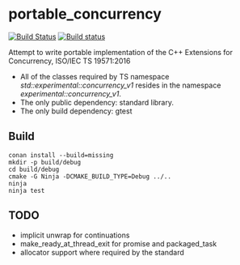 # portable_concurrency

[![Build Status](https://travis-ci.org/VestniK/portable_concurrency.svg?branch=master)](https://travis-ci.org/VestniK/portable_concurrency)
[![Build status](https://ci.appveyor.com/api/projects/status/r2d3py3ioae5bv7u?svg=true)](https://ci.appveyor.com/project/VestniK/portable-concurrency)

Attempt to write portable implementation of the C++ Extensions for Concurrency, ISO/IEC TS 19571:2016

 * All of the classes required by TS namespace *std::experimental::concurrency_v1* resides in the namespace *experimental::concurrency_v1*.
 * The only public dependency: standard library.
 * The only build dependency: gtest

## Build

    conan install --build=missing
    mkdir -p build/debug
    cd build/debug
    cmake -G Ninja -DCMAKE_BUILD_TYPE=Debug ../..
    ninja
    ninja test

## TODO

 * implicit unwrap for continuations
 * make_ready_at_thread_exit for promise and packaged_task
 * allocator support where required by the standard
